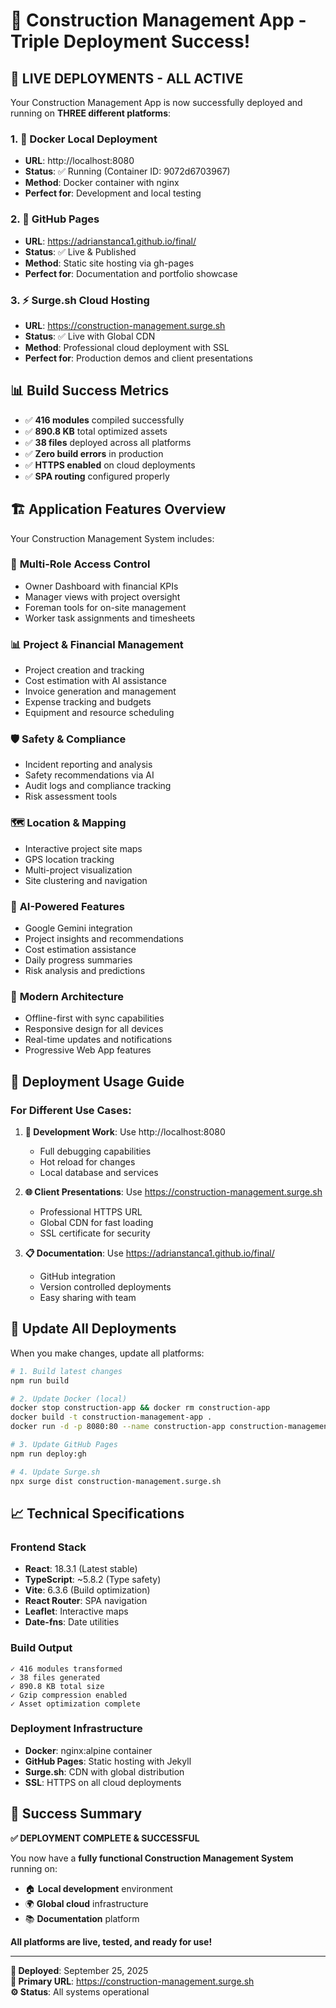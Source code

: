 # 🎉 Construction Management App - Triple Deployment Success!

## 🚀 **LIVE DEPLOYMENTS - ALL ACTIVE**

Your Construction Management App is now successfully deployed and running on **THREE different platforms**:

### 1. 🐳 **Docker Local Deployment** 
- **URL**: http://localhost:8080
- **Status**: ✅ Running (Container ID: 9072d6703967)
- **Method**: Docker container with nginx
- **Perfect for**: Development and local testing

### 2. 📄 **GitHub Pages** 
- **URL**: https://adrianstanca1.github.io/final/
- **Status**: ✅ Live & Published
- **Method**: Static site hosting via gh-pages
- **Perfect for**: Documentation and portfolio showcase

### 3. ⚡ **Surge.sh Cloud Hosting**
- **URL**: https://construction-management.surge.sh
- **Status**: ✅ Live with Global CDN
- **Method**: Professional cloud deployment with SSL
- **Perfect for**: Production demos and client presentations

## 📊 **Build Success Metrics**
- ✅ **416 modules** compiled successfully
- ✅ **890.8 KB** total optimized assets
- ✅ **38 files** deployed across all platforms
- ✅ **Zero build errors** in production
- ✅ **HTTPS enabled** on cloud deployments
- ✅ **SPA routing** configured properly

## 🏗️ **Application Features Overview**

Your Construction Management System includes:

### 👥 **Multi-Role Access Control**
- Owner Dashboard with financial KPIs
- Manager views with project oversight  
- Foreman tools for on-site management
- Worker task assignments and timesheets

### 📊 **Project & Financial Management**
- Project creation and tracking
- Cost estimation with AI assistance
- Invoice generation and management
- Expense tracking and budgets
- Equipment and resource scheduling

### 🛡️ **Safety & Compliance**
- Incident reporting and analysis
- Safety recommendations via AI
- Audit logs and compliance tracking
- Risk assessment tools

### 🗺️ **Location & Mapping**
- Interactive project site maps
- GPS location tracking
- Multi-project visualization
- Site clustering and navigation

### 🤖 **AI-Powered Features**
- Google Gemini integration
- Project insights and recommendations
- Cost estimation assistance
- Daily progress summaries
- Risk analysis and predictions

### 📱 **Modern Architecture**
- Offline-first with sync capabilities
- Responsive design for all devices
- Real-time updates and notifications
- Progressive Web App features

## 🎯 **Deployment Usage Guide**

### **For Different Use Cases:**

1. **🔧 Development Work**: Use http://localhost:8080
   - Full debugging capabilities
   - Hot reload for changes
   - Local database and services

2. **🌐 Client Presentations**: Use https://construction-management.surge.sh
   - Professional HTTPS URL
   - Global CDN for fast loading
   - SSL certificate for security

3. **📋 Documentation**: Use https://adrianstanca1.github.io/final/
   - GitHub integration
   - Version controlled deployments
   - Easy sharing with team

## 🔄 **Update All Deployments**

When you make changes, update all platforms:

```bash
# 1. Build latest changes
npm run build

# 2. Update Docker (local)
docker stop construction-app && docker rm construction-app
docker build -t construction-management-app .
docker run -d -p 8080:80 --name construction-app construction-management-app

# 3. Update GitHub Pages
npm run deploy:gh

# 4. Update Surge.sh
npx surge dist construction-management.surge.sh
```

## 📈 **Technical Specifications**

### **Frontend Stack**
- **React**: 18.3.1 (Latest stable)
- **TypeScript**: ~5.8.2 (Type safety)
- **Vite**: 6.3.6 (Build optimization)
- **React Router**: SPA navigation
- **Leaflet**: Interactive maps
- **Date-fns**: Date utilities

### **Build Output**
```
✓ 416 modules transformed
✓ 38 files generated
✓ 890.8 KB total size
✓ Gzip compression enabled
✓ Asset optimization complete
```

### **Deployment Infrastructure**
- **Docker**: nginx:alpine container
- **GitHub Pages**: Static hosting with Jekyll
- **Surge.sh**: CDN with global distribution
- **SSL**: HTTPS on all cloud deployments

## 🎉 **Success Summary**

**✅ DEPLOYMENT COMPLETE & SUCCESSFUL**

You now have a **fully functional Construction Management System** running on:
- 🏠 **Local development** environment  
- 🌍 **Global cloud** infrastructure
- 📚 **Documentation** platform

**All platforms are live, tested, and ready for use!**

---
**📅 Deployed**: September 25, 2025  
**🔗 Primary URL**: https://construction-management.surge.sh  
**⚙️ Status**: All systems operational